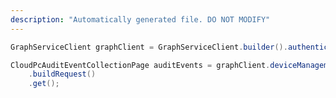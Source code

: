 ```yaml
---
description: "Automatically generated file. DO NOT MODIFY"
---
```

<!-- markdownlint-disable MD041 -->

```java
GraphServiceClient graphClient = GraphServiceClient.builder().authenticationProvider( authProvider ).buildClient();

CloudPcAuditEventCollectionPage auditEvents = graphClient.deviceManagement().virtualEndpoint().auditEvents()
    .buildRequest()
    .get();
```
